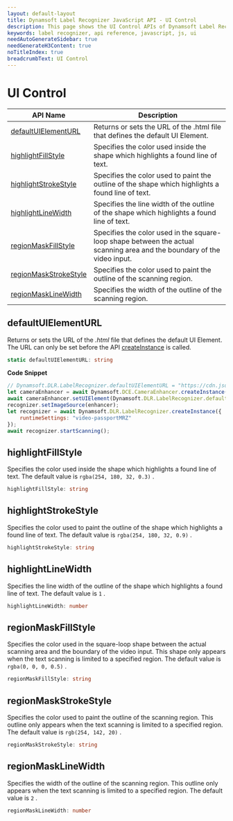 ```yaml
---
layout: default-layout
title: Dynamsoft Label Recognizer JavaScript API - UI Control
description: This page shows the UI Control APIs of Dynamsoft Label Recognizer JavaScript SDK.
keywords: label recognizer, api reference, javascript, js, ui
needAutoGenerateSidebar: true
needGenerateH3Content: true
noTitleIndex: true
breadcrumbText: UI Control
---
```


# UI Control

| API Name | Description |
|---|---|
| [defaultUIElementURL](#defaultuielementurl) | Returns or sets the URL of the .html file that defines the default UI Element. |
| [highlightFillStyle](#highlightfillstyle) | Specifies the color used inside the shape which highlights a found line of text.  |
| [highlightStrokeStyle](#highlightstrokestyle) | Specifies the color used to paint the outline of the shape which highlights a found line of text. |
| [highlightLineWidth](#highlightlinewidth) | Specifies the line width of the outline of the shape which highlights a found line of text. |
| [regionMaskFillStyle](#regionmaskfillstyle) | Specifies the color used in the square-loop shape between the actual scanning area and the boundary of the video input. |
| [regionMaskStrokeStyle](#regionmaskstrokestyle) | Specifies the color used to paint the outline of the scanning region. |
| [regionMaskLineWidth](#regionmasklinewidth) | Specifies the width of the outline of the scanning region. |

## defaultUIElementURL

Returns or sets the URL of the *.html* file that defines the default UI Element. The URL can only be set before the API [createInstance](#createinstance) is called.

```typescript
static defaultUIElementURL: string
```

**Code Snippet**

```js
// Dynamsoft.DLR.LabelRecognizer.defaultUIElementURL = "https://cdn.jsdelivr.net/npm/dynamsoft-label-recognizer@2.2.1/dist/dlr.ui.html";
let cameraEnhancer = await Dynamsoft.DCE.CameraEnhancer.createInstance();
await cameraEnhancer.setUIElement(Dynamsoft.DLR.LabelRecognizer.defaultUIElementURL);
recognizer.setImageSource(enhancer);
let recognizer = await Dynamsoft.DLR.LabelRecognizer.createInstance({
    runtimeSettings: "video-passportMRZ"
});
await recognizer.startScanning();
```

## highlightFillStyle

Specifies the color used inside the shape which highlights a found line of text. The default value is `rgba(254, 180, 32, 0.3)` .

```typescript
highlightFillStyle: string
```

## highlightStrokeStyle

Specifies the color used to paint the outline of the shape which highlights a found line of text. The default value is `rgba(254, 180, 32, 0.9)` .

```typescript
highlightStrokeStyle: string
```

## highlightLineWidth

Specifies the line width of the outline of the shape which highlights a found line of text. The default value is `1` .

```typescript
highlightLineWidth: number
```

## regionMaskFillStyle

Specifies the color used in the square-loop shape between the actual scanning area and the boundary of the video input. This shape only appears when the text scanning is limited to a specified region. The default value is `rgba(0, 0, 0, 0.5)` .

```typescript
regionMaskFillStyle: string
```

## regionMaskStrokeStyle

Specifies the color used to paint the outline of the scanning region. This outline only appears when the text scanning is limited to a specified region. The default value is `rgb(254, 142, 20)` .

```typescript
regionMaskStrokeStyle: string
```

## regionMaskLineWidth

Specifies the width of the outline of the scanning region. This outline only appears when the text scanning is limited to a specified region. The default value is `2` .

```typescript
regionMaskLineWidth: number
```
